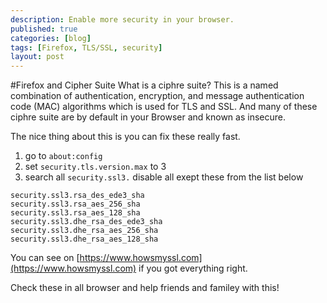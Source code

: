 ```yaml
---
description: Enable more security in your browser.
published: true
categories: [blog]
tags: [Firefox, TLS/SSL, security]
layout: post
---
```


#Firefox and Cipher Suite
What is a ciphre suite? This is a named combination of authentication, encryption, and message authentication code (MAC) algorithms 
which is used for TLS and SSL. And many of these ciphre suite are by default in your Browser and known as insecure.


The nice thing about this is you can fix these really fast.


1. go to `about:config`
2. set `security.tls.version.max` to 3
3. search all `security.ssl3.` disable all exept these from the list below

```
security.ssl3.rsa_des_ede3_sha
security.ssl3.rsa_aes_256_sha
security.ssl3.rsa_aes_128_sha
security.ssl3.dhe_rsa_des_ede3_sha
security.ssl3.dhe_rsa_aes_256_sha
security.ssl3.dhe_rsa_aes_128_sha
```

You can see on [https://www.howsmyssl.com](https://www.howsmyssl.com) if you got everything right. 


Check these in all browser and help friends and familey with this!
